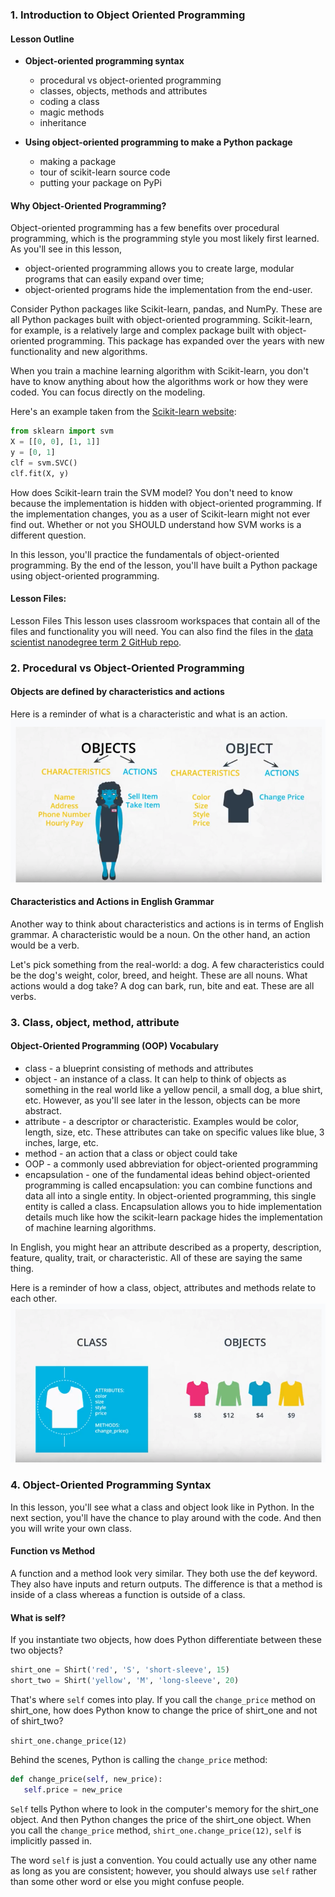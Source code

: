 ### 1. Introduction to Object Oriented Programming
#### Lesson Outline

* **Object-oriented programming syntax**
    * procedural vs object-oriented programming 
    * classes, objects, methods and attributes 
    * coding a class 
    * magic methods 
    * inheritance 
* **Using object-oriented programming to make a Python package**

    * making a package
    * tour of scikit-learn source code
    * putting your package on PyPi
    
#### Why Object-Oriented Programming?
Object-oriented programming has a few benefits over procedural programming, which is the programming style you most likely first learned. 
As you'll see in this lesson,
* object-oriented programming allows you to create large, modular programs that can easily expand over time;
* object-oriented programs hide the implementation from the end-user.

Consider Python packages like Scikit-learn, pandas, and NumPy. These are all Python packages built with object-oriented programming. 
Scikit-learn, for example, is a relatively large and complex package built with object-oriented programming. This package has expanded 
over the years with new functionality and new algorithms.

When you train a machine learning algorithm with Scikit-learn, you don't have to know anything about how the algorithms work or 
how they were coded. You can focus directly on the modeling.

Here's an example taken from the [Scikit-learn website](https://scikit-learn.org/stable/modules/svm.html):

```python
from sklearn import svm
X = [[0, 0], [1, 1]]
y = [0, 1]
clf = svm.SVC()
clf.fit(X, y) 
```
How does Scikit-learn train the SVM model? You don't need to know because the implementation is hidden with object-oriented programming. 
If the implementation changes, you as a user of Scikit-learn might not ever find out. Whether or not you SHOULD understand
how SVM works is a different question.

In this lesson, you'll practice the fundamentals of object-oriented programming. By the end of the lesson, you'll have built a Python 
package using object-oriented programming.

#### Lesson Files:

Lesson Files
This lesson uses classroom workspaces that contain all of the files and functionality you will need.
You can also find the files in the [data scientist nanodegree term 2 GitHub repo](https://github.com/udacity/DSND_Term2/tree/master/lessons/ObjectOrientedProgramming).

### 2. Procedural vs Object-Oriented Programming

#### Objects are defined by characteristics and actions
Here is a reminder of what is a characteristic and what is an action.
![](images/2-Objects.png)

#### Characteristics and Actions in English Grammar
Another way to think about characteristics and actions is in terms of English grammar. A characteristic would be a noun. On the other hand, an action would be a verb.

Let's pick something from the real-world: a dog. A few characteristics could be the dog's weight, color, breed, and height. These are all nouns. What actions would a dog take? A dog can bark, run, bite and eat. These are all verbs.

### 3. Class, object, method, attribute

#### Object-Oriented Programming (OOP) Vocabulary

* class - a blueprint consisting of methods and attributes
* object - an instance of a class. It can help to think of objects as something in the real world like a yellow pencil, a small dog, a blue shirt, etc. However, as you'll see later in the lesson, objects can be more abstract.
* attribute - a descriptor or characteristic. Examples would be color, length, size, etc. These attributes can take on specific values like blue, 3 inches, large, etc.
* method - an action that a class or object could take
* OOP - a commonly used abbreviation for object-oriented programming
* encapsulation - one of the fundamental ideas behind object-oriented programming is called encapsulation: you can combine functions and data all into a single entity. In object-oriented programming, this single entity is called a class. Encapsulation allows you to hide implementation details much like how the scikit-learn package hides the implementation of machine learning algorithms.

In English, you might hear an attribute described as a property, description, feature, quality, trait, or characteristic. All of these are saying the same thing.

Here is a reminder of how a class, object, attributes and methods relate to each other.
![](images/3-Class-Blueprint.png)

### 4. Object-Oriented Programming Syntax

In this lesson, you'll see what a class and object look like in Python. In the next section, you'll have the chance to play around with the code. And then you will write your own class.

#### Function vs Method

A function and a method look very similar. They both use the def keyword. They also have inputs and return outputs. The difference is that a method is inside of a class whereas a function is outside of a class.

#### What is self?

If you instantiate two objects, how does Python differentiate between these two objects?

```python
shirt_one = Shirt('red', 'S', 'short-sleeve', 15)
short_two = Shirt('yellow', 'M', 'long-sleeve', 20)
```
That's where `self` comes into play. If you call the `change_price` method on shirt_one, how does Python know to change the price of shirt_one and not of shirt_two?

`shirt_one.change_price(12)`

Behind the scenes, Python is calling the `change_price` method:

```python
def change_price(self, new_price):
   self.price = new_price
```
`Self` tells Python where to look in the computer's memory for the shirt_one object. And then Python changes the price of the shirt_one object. When you call the `change_price` method, `shirt_one.change_price(12)`, `self` is implicitly passed in.

The word `self` is just a convention. You could actually use any other name as long as you are consistent; however, you should always use `self` rather than some other word or else you might confuse people.
